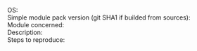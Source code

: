 OS:  
Simple module pack version (git SHA1 if builded from sources):  
Module concerned:  
Description:  
Steps to reproduce:  
